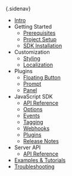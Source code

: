 {.sidenav}
- [Intro](/docs/introduction)
- Getting Started
    - [Prerequisites](/docs/prerequisites)
    - [Project Setup](/docs/project-setup)
    - [SDK Installation](/docs/sdk-installation)
- Customization
    - [Styling](/docs/styling)
    - [Localization](/docs/localization)
- Plugins
    - [Floating Button](/docs/floating-button)
    - [Prompt](/docs/prompt)
    - [Panel](/docs/panel)
- JavaScript SDK
    - [API Reference](/docs/sdk-api)
    - [Options](/docs/sdk-options)
    - [Events](/docs/sdk-events)
    - [Tagging](/docs/tagging)
    - [Webhooks](/docs/sdk-webhooks)
    - [Plugins](/docs/sdk-plugins)
    - [Release Notes](/docs/sdk-release-notes)
- Server API
    - [API Reference](https://notimatica.api-docs.io/)
- [Examples & Tutorials](/docs/examples)
- [Troubleshooting](/docs/troubleshooting-common)
<!-- 
    - CMS Modules
    - [WordPress](/docs/wordpress)
    - [Drupal](/docs/dupal)
    - [Joomla](/docs/joomla)
    - [Ghost](/docs/ghost)
-->
